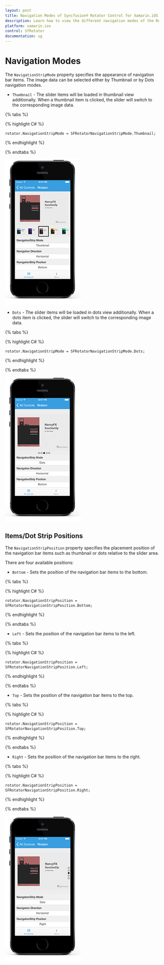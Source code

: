 ```yaml
---
layout: post
title: Navigation Modes of Syncfusion® Rotator Control for Xamarin.iOS
description: Learn how to view the different navigation modes of the Rotator control in Xamarin.iOS
platform: xamarin.ios
control: SfRotator
documentation: ug
---
```


# Navigation Modes

The `NavigationStripMode` property specifies the appearance of navigation bar items. The image data can be selected either by Thumbnail or by Dots navigation modes.

* `Thumbnail` - The slider items will be loaded in thumbnail view additionally. When a thumbnail item is clicked, the slider will switch to the corresponding image data.

{% tabs %}

{% highlight C# %}

	rotator.NavigationStripMode = SFRotatorNavigationStripMode.Thumbnail;	

{% endhighlight %}

{% endtabs %}

![Thumbnail Navigation Mode](images/thumbnail.png)
* `Dots` - The slider items will be loaded in dots view additionally. When a dots item is clicked, the slider will switch to the corresponding image data.

{% tabs %}

{% highlight C# %}

	rotator.NavigationStripMode = SFRotatorNavigationStripMode.Dots;	

{% endhighlight %}

{% endtabs %}

![Dots Navigation Mode](images/dots.png)
## Items/Dot Strip Positions

The `NavigationStripPosition` property specifies the placement position of the navigation bar items such as thumbnail or dots relative to the slider area.

There are four available positions:

* `Bottom` - Sets the position of the navigation bar items to the bottom.

{% tabs %}

{% highlight C# %}

	rotator.NavigationStripPosition = SFRotatorNavigationStripPosition.Bottom;

{% endhighlight %}

{% endtabs %}

* `Left` - Sets the position of the navigation bar items to the left.

{% tabs %}

{% highlight C# %}

	rotator.NavigationStripPosition = SFRotatorNavigationStripPosition.Left;

{% endhighlight %}

{% endtabs %}

* `Top` - Sets the position of the navigation bar items to the top.

{% tabs %}

{% highlight C# %}

	rotator.NavigationStripPosition = SFRotatorNavigationStripPosition.Top;

{% endhighlight %}

{% endtabs %}

* `Right` - Sets the position of the navigation bar items to the right.

{% tabs %}

{% highlight C# %}

	rotator.NavigationStripPosition = SFRotatorNavigationStripPosition.Right;

{% endhighlight %}

{% endtabs %}

![Navigation Strip Positions](images/tabstrip.png)
